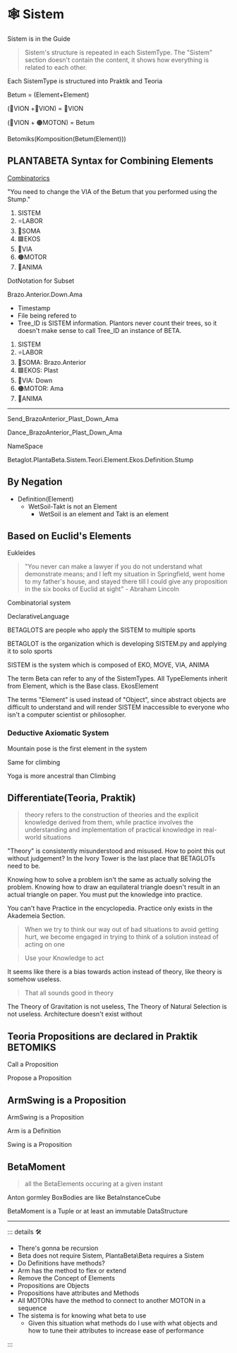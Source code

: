# 🕸 Sistem

Sistem is in the Guide

> Sistem's structure is repeated in each SistemType. The "Sistem" section doesn't contain the content, it shows how everything is related to each other.

Each SistemType is structured into Praktik and Teoria

Betum = (Element+Element)

(🔻<via>VION</via> +🔻<via>VION</via>) = 🔻<via>VION</via>

(🔻<via>VION</via> + 🟠<motor>MOTON</motor>) = Betum

Betomiks(Komposition(Betum(Element)))

## PLANTABETA Syntax for Combining Elements

[Combinatorics](https://en.wikipedia.org/wiki/Combinatorics)

"You need to change the VIA of the Betum that you performed using the Stump."

1. SISTEM
2. ⭐<labor>LABOR</labor>
3. 🔷<soma>SOMA</soma>
4. 🟩<ekos>EKOS</ekos>
5. 🔻<via>VIA</via>
6. 🟠<motor>MOTOR</motor>
7. 💜<anima>ANIMA</anima>

DotNotation for Subset

Brazo.Anterior.Down.Ama

- Timestamp
- File being refered to
- Tree_ID is SISTEM information. Plantors never count their trees, so it doesn't make sense to call Tree_ID an instance of BETA.

1. SISTEM
2. ⭐LABOR
3. 🔷SOMA: Brazo.Anterior
4. 🟩EKOS: Plast
5. 🔻VIA: Down
6. 🟠MOTOR: Ama
7. 💜ANIMA

---

Send_BrazoAnterior_Plast_Down_Ama

Dance_BrazoAnterior_Plast_Down_Ama

NameSpace

Betaglot.PlantaBeta.Sistem.Teori.Element.Ekos.Definition.Stump

## By Negation

- Definition(Element)
    - WetSoil-Takt is not an Element
        - WetSoil is an element and Takt is an element

## Based on Euclid's Elements

Eukleídes

> "You never can make a lawyer if you do not understand what demonstrate means; and I left my situation in Springfield, went home to my father's house, and stayed there till I could give any proposition in the six books of Euclid at sight" - Abraham Lincoln

Combinatorial system

DeclarativeLanguage

BETAGLOTS are people who apply the SISTEM to multiple sports

BETAGLOT is the organization which is developing SISTEM.py and applying it to solo sports

SISTEM is the system which is composed of EKO, MOVE, VIA, ANIMA

The term Beta can refer to any of the SistemTypes. All TypeElements inherit from Element, which is the Base class. EkosElement

The terms "Element" is used instead of "Object", since abstract objects are difficult to understand and will render SISTEM inaccessible to everyone who isn't a computer scientist or philosopher.

### Deductive Axiomatic System

Mountain pose is the first element in the system

Same for climbing

Yoga is more ancestral than Climbing

## Differentiate(Teoria, Praktik)

> theory refers to the construction of theories and the explicit knowledge derived from them, while practice involves the understanding and implementation of practical knowledge in real-world situations

"Theory" is consistently misunderstood and misused. How to point this out without judgement? In the Ivory Tower is the last place that BETAGLOTs need to be.  

Knowing how to solve a problem isn't the same as actually solving the problem. Knowing how to draw an equilateral triangle doesn't result in an actual triangle on paper. You must put the knowledge into practice.

You can't have Practice in the encyclopedia. Practice only exists in the Akademeia Section.

> When we try to think our way out of bad situations to avoid getting hurt, we become engaged in trying to think of a solution instead of acting on one

> Use your Knowledge to act

It seems like there is a bias towards action instead of theory, like theory is somehow useless.

> That all sounds good in theory

The Theory of Gravitation is not useless, The Theory of Natural Selection is not useless. Architecture doesn't exist without  

## Teoria Propositions are declared in Praktik BETOMIKS

Call a Proposition

Propose a Proposition

## ArmSwing is a Proposition

ArmSwing is a Proposition

Arm is a Definition

Swing is a Proposition

## BetaMoment

> all the BetaElements occuring at a given instant

Anton gormley BoxBodies are like BetaInstanceCube

BetaMoment is a Tuple or at least an immutable DataStructure

---

<!-- =================================================== -->
<!-- =================================================== -->
<!-- =================================================== -->
<!-- =================================================== -->
<!-- =================================================== -->
::: details 🛠

- There's gonna be recursion
- Beta does not require Sistem, PlantaBeta\Beta requires a Sistem
- Do Definitions have methods?
- Arm has the method to flex or extend
- Remove the Concept of Elements
- Propositions are Objects
- Propositions have attributes and Methods
- All MOTONs have the method to connect to another MOTON in a sequence
- The sistema is for knowing what beta to use
    - Given this situation what methods do I use with what objects and how to tune their attributes to increase ease of performance

:::
